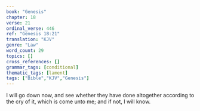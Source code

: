 ```yaml
---
book: "Genesis"
chapter: 18
verse: 21
ordinal_verse: 446
ref: "Genesis 18:21"
translation: "KJV"
genre: "Law"
word_count: 29
topics: []
cross_references: []
grammar_tags: [conditional]
thematic_tags: [lament]
tags: ["Bible","KJV","Genesis"]
---
```

I will go down now, and see whether they have done altogether according to the cry of it, which is come unto me; and if not, I will know.
